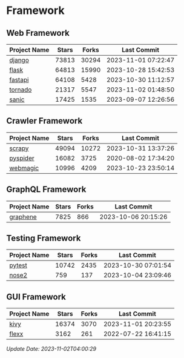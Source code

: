 # Framework

## Web Framework
| Project Name | Stars | Forks | Last Commit |
| ------------ | ----- | ----- | ----------- |
| [django](https://github.com/django/django) | 73813 | 30294 | 2023-11-01 07:22:47 |
| [flask](https://github.com/pallets/flask) | 64813 | 15990 | 2023-10-28 15:42:53 |
| [fastapi](https://github.com/tiangolo/fastapi) | 64108 | 5428 | 2023-10-30 11:12:57 |
| [tornado](https://github.com/tornadoweb/tornado) | 21317 | 5547 | 2023-11-02 01:48:50 |
| [sanic](https://github.com/sanic-org/sanic) | 17425 | 1535 | 2023-09-07 12:26:56 |

## Crawler Framework
| Project Name | Stars | Forks | Last Commit |
| ------------ | ----- | ----- | ----------- |
| [scrapy](https://github.com/scrapy/scrapy) | 49094 | 10272 | 2023-10-31 13:37:26 |
| [pyspider](https://github.com/binux/pyspider) | 16082 | 3725 | 2020-08-02 17:34:20 |
| [webmagic](https://github.com/code4craft/webmagic) | 10996 | 4209 | 2023-10-23 23:50:14 |

## GraphQL Framework
| Project Name | Stars | Forks | Last Commit |
| ------------ | ----- | ----- | ----------- |
| [graphene](https://github.com/graphql-python/graphene) | 7825 | 866 | 2023-10-06 20:15:26 |

## Testing Framework
| Project Name | Stars | Forks | Last Commit |
| ------------ | ----- | ----- | ----------- |
| [pytest](https://github.com/pytest-dev/pytest) | 10742 | 2435 | 2023-10-30 07:01:54 |
| [nose2](https://github.com/nose-devs/nose2) | 759 | 137 | 2023-10-04 23:09:46 |

## GUI Framework
| Project Name | Stars | Forks | Last Commit |
| ------------ | ----- | ----- | ----------- |
| [kivy](https://github.com/kivy/kivy) | 16374 | 3070 | 2023-11-01 20:23:55 |
| [flexx](https://github.com/flexxui/flexx) | 3162 | 261 | 2022-07-22 16:41:15 |

*Update Date: 2023-11-02T04:00:29*